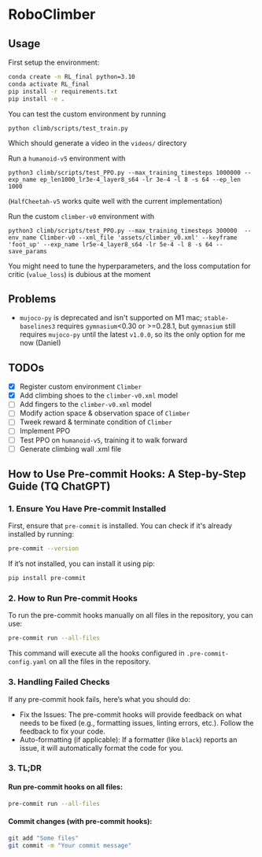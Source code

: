 # RoboClimber

## Usage
First setup the environment:
```bash
conda create -n RL_final python=3.10 
conda activate RL_final
pip install -r requirements.txt
pip install -e .
```

You can test the custom environment by running
```
python climb/scripts/test_train.py
```
Which should generate a video in the `videos/` directory

Run a `humanoid-v5` environment with 
```
python3 climb/scripts/test_PPO.py --max_training_timesteps 1000000 --exp_name ep_len1000_lr3e-4_layer8_s64 -lr 3e-4 -l 8 -s 64 --ep_len 1000
```
(`HalfCheetah-v5` works quite well with the current implementation)

Run the custom `climber-v0` environment with 
```
python3 climb/scripts/test_PPO.py --max_training_timesteps 300000  --env_name Climber-v0 --xml_file 'assets/climber_v0.xml' --keyframe 'foot_up' --exp_name lr5e-4_layer8_s64 -lr 5e-4 -l 8 -s 64 --save_params
```
You might need to tune the hyperparameters, and the loss computation for critic (`value_loss`) is dubious at the moment


## Problems
- `mujoco-py` is deprecated and isn't supported on M1 mac; `stable-baselines3` requires `gymnasium`<0.30 or >=0.28.1, but `gymnasium` still requires `mujoco-py` until the latest `v1.0.0`, so its the only option for me now (Daniel)

## TODOs
- [x] Register custom environment `Climber`
- [x] Add climbing shoes to the `climber-v0.xml` model
- [ ] Add fingers to the `climber-v0.xml` model
- [ ] Modify action space & observation space of `Climber`
- [ ] Tweek reward & terminate condition of `Climber`
- [ ] Implement PPO
- [ ] Test PPO on `humanoid-v5`, training it to walk forward
- [ ] Generate climbing wall .xml file

## How to Use Pre-commit Hooks: A Step-by-Step Guide (TQ ChatGPT)
### 1. Ensure You Have Pre-commit Installed
First, ensure that `pre-commit` is installed. You can check if it's already installed by running:

```bash
pre-commit --version
```

If it’s not installed, you can install it using pip:
```bash
pip install pre-commit
```

### 2. How to Run Pre-commit Hooks
To run the pre-commit hooks manually on all files in the repository, you can use:
```bash
pre-commit run --all-files
```
This command will execute all the hooks configured in `.pre-commit-config.yaml` on all the files in the repository.

### 3. Handling Failed Checks

If any pre-commit hook fails, here’s what you should do:
- Fix the Issues: The pre-commit hooks will provide feedback on what needs to be fixed (e.g., formatting issues, linting errors, etc.). Follow the feedback to fix your code.
- Auto-formatting (if applicable): If a formatter (like `black`) reports an issue, it will automatically format the code for you. 

### 3. TL;DR
#### Run pre-commit hooks on all files:
```bash
pre-commit run --all-files
```
#### Commit changes (with pre-commit hooks):
```bash
git add "Some files"
git commit -m "Your commit message"
```